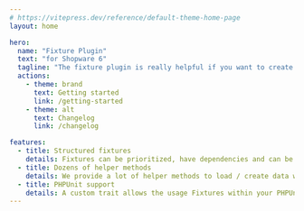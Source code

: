 ```yaml
---
# https://vitepress.dev/reference/default-theme-home-page
layout: home

hero:
  name: "Fixture Plugin"
  text: "for Shopware 6"
  tagline: "The fixture plugin is really helpful if you want to create some static demo data"
  actions:
    - theme: brand
      text: Getting started
      link: /getting-started
    - theme: alt
      text: Changelog
      link: /changelog

features:
  - title: Structured fixtures
    details: Fixtures can be prioritized, have dependencies and can be filtered.
  - title: Dozens of helper methods
    details: We provide a lot of helper methods to load / create data within shopware.
  - title: PHPUnit support
    details: A custom trait allows the usage Fixtures within your PHPUnit tests
---
```


